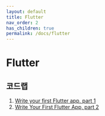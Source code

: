 ```yaml
---
layout: default
title: Flutter
nav_order: 2
has_children: true
permalink: /docs/flutter
---
```


# Flutter

## 코드랩

1. [Write your first Flutter app, part 1](https://codelabs.developers.google.com/codelabs/first-flutter-app-pt1#0)
2. [Write Your First Flutter App, part 2](https://codelabs.developers.google.com/codelabs/first-flutter-app-pt2#0)




